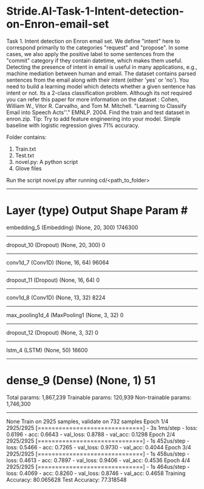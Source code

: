 # Stride.AI-Task-1-Intent-detection-on-Enron-email-set
Task 1. Intent detection on Enron email set. We define "intent" here to correspond primarily to the categories "request" and "propose". In some cases, we also apply the positive label to some sentences from the "commit" category if they contain datetime, which makes them useful. Detecting the presence of intent in email is useful in many applications, e.g., machine mediation between human and email. The dataset contains parsed sentences from the email along with their intent (either 'yes' or 'no'). You need to build a learning model which detects whether a given sentence has intent or not. Its a 2-class classification problem. Although its not required you can refer this paper for more information on the dataset : Cohen, William W., Vitor R. Carvalho, and Tom M. Mitchell. "Learning to Classify Email into Speech Acts''." EMNLP. 2004.  Find the train and test dataset in enron.zip.  Tip: Try to add feature engineering into your model. Simple baseline with logistic regression gives 71% accuracy.  

Folder contains:
1. Train.txt
2. Test.txt
3. novel.py: A python script
4. Glove files

Run the script novel.py after running cd/<path_to_folder> 

_________________________________________________________________
Layer (type)                 Output Shape              Param #   
=================================================================
embedding_5 (Embedding)      (None, 20, 300)           1746300   
_________________________________________________________________
dropout_10 (Dropout)         (None, 20, 300)           0         
_________________________________________________________________
conv1d_7 (Conv1D)            (None, 16, 64)            96064     
_________________________________________________________________
dropout_11 (Dropout)         (None, 16, 64)            0         
_________________________________________________________________
conv1d_8 (Conv1D)            (None, 13, 32)            8224      
_________________________________________________________________
max_pooling1d_4 (MaxPooling1 (None, 3, 32)             0         
_________________________________________________________________
dropout_12 (Dropout)         (None, 3, 32)             0         
_________________________________________________________________
lstm_4 (LSTM)                (None, 50)                16600     
_________________________________________________________________
dense_9 (Dense)              (None, 1)                 51        
=================================================================

Total params: 1,867,239
Trainable params: 120,939
Non-trainable params: 1,746,300
_________________________________________________________________
None
Train on 2925 samples, validate on 732 samples
Epoch 1/4
2925/2925 [==============================] - 3s 1ms/step - loss: 0.6196 - acc: 0.6643 -
                                                           val_loss: 0.8788 - val_acc: 0.1298
Epoch 2/4
2925/2925 [==============================] - 1s 452us/step - loss: 0.5466 - acc: 0.7265 -
                                                             val_loss: 0.9730 - val_acc: 0.4044
Epoch 3/4
2925/2925 [==============================] - 1s 458us/step - loss: 0.4613 - acc: 0.7897 - 
                                                             val_loss: 0.9406 - val_acc: 0.4536
Epoch 4/4
2925/2925 [==============================] - 1s 464us/step - loss: 0.4069 - acc: 0.8260 - 
                                                                   val_loss: 0.8746 - val_acc: 0.4658
Training Accuracy: 80.065628
Test Accuracy: 77.318548
